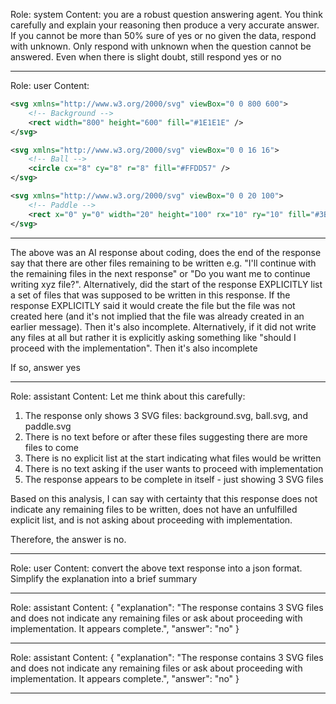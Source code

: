 Role: system
Content: you are a robust question answering agent. You think carefully and explain your reasoning then produce a very accurate answer. If you cannot be more than 50% sure of yes or no given the data, respond with unknown. Only respond with unknown when the question cannot be answered. Even when there is slight doubt, still respond yes or no
__________________
Role: user
Content: 
```svg assets/svgs/background.svg
<svg xmlns="http://www.w3.org/2000/svg" viewBox="0 0 800 600">
    <!-- Background -->
    <rect width="800" height="600" fill="#1E1E1E" />
</svg>
```

```svg assets/svgs/ball.svg
<svg xmlns="http://www.w3.org/2000/svg" viewBox="0 0 16 16">
    <!-- Ball -->
    <circle cx="8" cy="8" r="8" fill="#FFDD57" />
</svg>
```

```svg assets/svgs/paddle.svg
<svg xmlns="http://www.w3.org/2000/svg" viewBox="0 0 20 100">
    <!-- Paddle -->
    <rect x="0" y="0" width="20" height="100" rx="10" ry="10" fill="#3B4CCA" />
</svg>
```

____
The above was an AI response about coding, does the end of the response say that there are other files remaining to be written e.g. "I'll continue with the remaining files in the next response" or "Do you want me to continue writing xyz file?". Alternatively, did the start of the response EXPLICITLY list a set of files that was supposed to be written in this response. If the response EXPLICITLY said it would create the file but the file was not created here (and it's not implied that the file was already created in an earlier message). Then it's also incomplete. Alternatively, if it did not write any files at all but rather it is explicitly asking something like "should I proceed with the implementation". Then it's also incomplete

If so, answer yes

__________________
Role: assistant
Content: Let me think about this carefully:

1. The response only shows 3 SVG files: background.svg, ball.svg, and paddle.svg
2. There is no text before or after these files suggesting there are more files to come
3. There is no explicit list at the start indicating what files would be written
4. There is no text asking if the user wants to proceed with implementation
5. The response appears to be complete in itself - just showing 3 SVG files

Based on this analysis, I can say with certainty that this response does not indicate any remaining files to be written, does not have an unfulfilled explicit list, and is not asking about proceeding with implementation.

Therefore, the answer is no.
__________________
Role: user
Content: convert the above text response into a json format. Simplify the explanation into a brief summary
__________________
Role: assistant
Content: {
  "explanation": "The response contains 3 SVG files and does not indicate any remaining files or ask about proceeding with implementation. It appears complete.",
  "answer": "no"
}
__________________
Role: assistant
Content: {
  "explanation": "The response contains 3 SVG files and does not indicate any remaining files or ask about proceeding with implementation. It appears complete.",
  "answer": "no"
}
__________________
